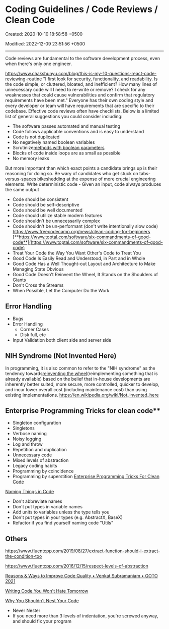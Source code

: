 # Coding Guidelines / Code Reviews / Clean Code

Created: 2020-10-10 18:58:58 +0500

Modified: 2022-12-09 23:51:56 +0500

---

Code reviews are fundamental to the software development process, even when there's only one engineer.

<https://www.chakshunyu.com/blog/this-is-my-10-questions-react-code-reviewing-routine>
"I first look for security, functionality, and readability. Is the code simple, or cluttered, bloated, and inefficient? How many lines of unnecessary code will I need to re-write or remove? I check for any weaknesses that could cause vulnerabilities and confirm that regulatory requirements have been met."
Everyone has their own coding style and every developer or team will have requirements that are specific to their codebase. Effective code reviews often have checklists. Below is a limited list of general suggestions you could consider including:
-   The software passes automated and manual testing
-   Code follows applicable conventions and is easy to understand
-   Code is not duplicated
-   No negatively named boolean variables
-   Scrutinize[methods with boolean parameters](https://medium.com/@amlcurran/clean-code-the-curse-of-a-boolean-parameter-c237a830b7a3)
-   Blocks of code inside loops are as small as possible
-   No memory leaks

But more important than which exact points a candidate brings up is their reasoning for doing so. Be wary of candidates who get stuck on tabs-versus-spaces bikeshedding at the expense of more crucial engineering elements.
Write deterministic code - Given an input, code always produces the same output
-   Code should be consistent
-   Code should be self-descriptive
-   Code should be well documented
-   Code should utilize stable modern features
-   Code shouldn't be unnecessarily complex
-   Code shouldn't be un-performant (don't write intentionally slow code)
<https://www.freecodecamp.org/news/clean-coding-for-beginners>
[**https://www.toptal.com/software/six-commandments-of-good-code**](https://www.toptal.com/software/six-commandments-of-good-code)
-   Treat Your Code the Way You Want Other's Code to Treat You
-   Good Code Is Easily Read and Understood, in Part and in Whole
-   Good Code Has a Well Thought-out Layout and Architecture to Make Managing State Obvious
-   Good Code Doesn't Reinvent the Wheel, It Stands on the Shoulders of Giants
-   Don't Cross the Streams
-   When Possible, Let the Computer Do the Work
## Error Handling
-   Bugs
-   Error Handling
    -   Corner Cases
    -   Disk full, etc
-   Input Validation both client side and server side
## NIH Syndrome (Not Invented Here)

In programming, it is also common to refer to the "NIH syndrome" as the tendency towards[reinventing the wheel](https://en.wikipedia.org/wiki/Reinventing_the_wheel)(reimplementing something that is already available) based on the belief that in-house developments are inherently better suited, more secure, more controlled, quicker to develop, and incur lower overall cost (including maintenance cost) than using existing implementations.
<https://en.wikipedia.org/wiki/Not_invented_here>

## Enterprise Programming Tricks for clean code**
-   Singleton configuration
-   Singletons
-   Verbose naming
-   Noisy logging
-   Log and throw
-   Repetition and duplication
-   Unnecessary code
-   Mixed levels of abstraction
-   Legacy coding habits
-   Programming by coincidence
-   Programming by superstition
[Enterprise Programming Tricks For Clean Code](https://www.youtube.com/watch?v=dC9vdQkU-xI)

[Naming Things in Code](https://www.youtube.com/watch?v=-J3wNP6u5YU)
-   Don't abbreviate names
-   Don't put types in variable names
-   Add units to variables unless the type tells you
-   Don't put types in your types (e.g. AbstractX, BaseX)
-   Refactor if you find yourself naming code "Utils"
## Others

<https://www.fluentcpp.com/2019/08/27/extract-function-should-i-extract-the-condition-too>

<https://www.fluentcpp.com/2016/12/15/respect-levels-of-abstraction>

[Reasons & Ways to Improve Code Quality • Venkat Subramaniam • GOTO 2021](https://www.youtube.com/watch?v=znZlF4uQBN0)

[Writing Code You Won't Hate Tomorrow](https://www.youtube.com/watch?v=qjtMs7jQxEo)

[Why You Shouldn't Nest Your Code](https://www.youtube.com/watch?v=CFRhGnuXG-4)
-   Never Nester
-   If you need more than 3 levels of indentation, you're screwed anyway, and should fix your program

